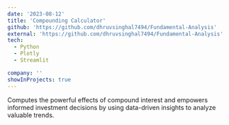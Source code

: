 ```yaml
---
date: '2023-08-12'
title: 'Compounding Calculator'
github: 'https://github.com/dhruvsinghal7494/Fundamental-Analysis'
external: 'https://github.com/dhruvsinghal7494/Fundamental-Analysis'
tech:
  - Python
  - Plotly
  - Streamlit

company: ''
showInProjects: true
---
```


Computes the powerful effects of compound interest and empowers informed investment decisions by using data-driven
insights to analyze valuable trends.
